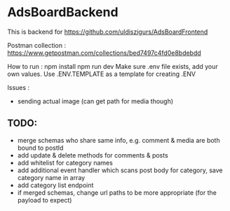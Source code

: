 # AdsBoardBackend
This is backend for https://github.com/uldiszigurs/AdsBoardFrontend

Postman collection : https://www.getpostman.com/collections/bed7497c4fd0e8bdebdd

How to run : 
npm install
npm run dev
Make sure .env file exists, add your own values. Use .ENV.TEMPLATE as a template for creating .ENV

Issues : 
- sending actual image (can get path for media though)


## TODO: 
- merge schemas who share same info, e.g. comment & media are both bound to postId 
- add update & delete methods for comments & posts
- add whitelist for category names
- add additional event handler which scans post body for category, save category name in array
- add category list endpoint
- if merged schemas, change url paths to be more appropriate (for the payload to expect)